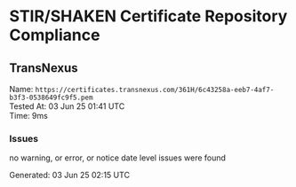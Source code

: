 # STIR/SHAKEN Certificate Repository Compliance

## TransNexus

Name: `https://certificates.transnexus.com/361H/6c43258a-eeb7-4af7-b3f3-0538649fc9f5.pem`\
Tested At: 03 Jun 25 01:41 UTC\
Time: 9ms

### Issues

no warning, or error, or notice date level issues were found

Generated: 03 Jun 25 02:15 UTC